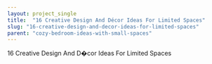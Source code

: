 ```yaml
---
layout: project_single
title:  "16 Creative Design And Décor Ideas For Limited Spaces"
slug: "16-creative-design-and-decor-ideas-for-limited-spaces"
parent: "cozy-bedroom-ideas-with-small-spaces"
---
```

16 Creative Design And D�cor Ideas For Limited Spaces